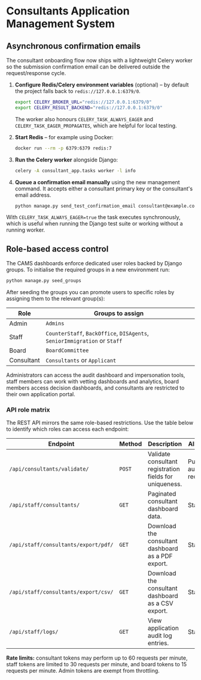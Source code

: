 # Consultants Application Management System

## Asynchronous confirmation emails

The consultant onboarding flow now ships with a lightweight Celery worker so the
submission confirmation email can be delivered outside the request/response
cycle.

1. **Configure Redis/Celery environment variables** (optional) – by default the
   project falls back to `redis://127.0.0.1:6379/0`.
   ```bash
   export CELERY_BROKER_URL="redis://127.0.0.1:6379/0"
   export CELERY_RESULT_BACKEND="redis://127.0.0.1:6379/0"
   ```
   The worker also honours `CELERY_TASK_ALWAYS_EAGER` and
   `CELERY_TASK_EAGER_PROPAGATES`, which are helpful for local testing.

2. **Start Redis** – for example using Docker:
   ```bash
   docker run --rm -p 6379:6379 redis:7
   ```

3. **Run the Celery worker** alongside Django:
   ```bash
   celery -A consultant_app.tasks worker -l info
   ```

4. **Queue a confirmation email manually** using the new management command. It
   accepts either a consultant primary key or the consultant's email address.
   ```bash
   python manage.py send_test_confirmation_email consultant@example.com
   ```

With `CELERY_TASK_ALWAYS_EAGER=true` the task executes synchronously, which is
useful when running the Django test suite or working without a running worker.

## Role-based access control

The CAMS dashboards enforce dedicated user roles backed by Django groups. To
initialise the required groups in a new environment run:

```bash
python manage.py seed_groups
```

After seeding the groups you can promote users to specific roles by assigning
them to the relevant group(s):

| Role        | Groups to assign                                                  |
|-------------|-------------------------------------------------------------------|
| Admin       | `Admins`                                                          |
| Staff       | `CounterStaff`, `BackOffice`, `DISAgents`, `SeniorImmigration` or `Staff` |
| Board       | `BoardCommittee`                                                  |
| Consultant  | `Consultants` or `Applicant`                                      |

Administrators can access the audit dashboard and impersonation tools, staff
members can work with vetting dashboards and analytics, board members access
decision dashboards, and consultants are restricted to their own application
portal.

### API role matrix

The REST API mirrors the same role-based restrictions. Use the table below to
identify which roles can access each endpoint:

| Endpoint | Method | Description | Allowed roles |
|----------|--------|-------------|----------------|
| `/api/consultants/validate/` | `POST` | Validate consultant registration fields for uniqueness. | Public (no authentication required) |
| `/api/staff/consultants/` | `GET` | Paginated consultant dashboard data. | Staff, Admin |
| `/api/staff/consultants/export/pdf/` | `GET` | Download the consultant dashboard as a PDF export. | Staff, Admin |
| `/api/staff/consultants/export/csv/` | `GET` | Download the consultant dashboard as a CSV export. | Staff, Admin |
| `/api/staff/logs/` | `GET` | View application audit log entries. | Staff, Admin |

**Rate limits:** consultant tokens may perform up to 60 requests per minute, staff tokens are
limited to 30 requests per minute, and board tokens to 15 requests per minute. Admin tokens are
exempt from throttling.
